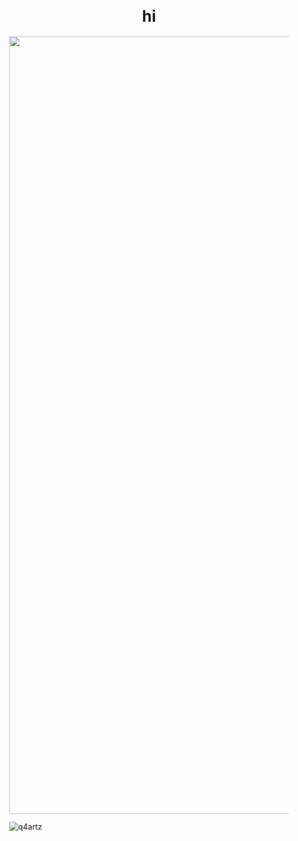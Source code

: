 <h1 align="center">hi</h1>
<img align= "center" width="1400" src="https://pbs.twimg.com/media/FnFFofbaAAA7Ejz?format=jpg&name=4096x4096">

<p align="left">

<p><img align="middle" src="https://github-readme-stats.vercel.app/api/top-langs?username=q4artz&show_icons=true&theme=onedark&locale=en&layout=compact" alt="q4artz" /></p>


